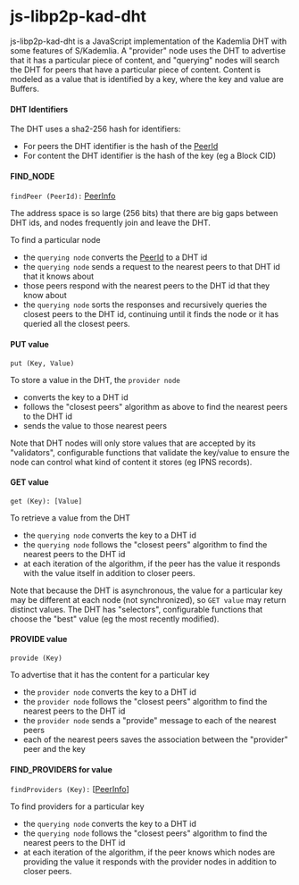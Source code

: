 # js-libp2p-kad-dht

js-libp2p-kad-dht is a JavaScript implementation of the Kademlia DHT with some features of S/Kademlia. A "provider" node uses the DHT to advertise that it has a particular piece of content, and "querying" nodes will search the DHT for peers that have a particular piece of content. Content is modeled as a value that is identified by a key, where the key and value are Buffers.

#### DHT Identifiers

The DHT uses a sha2-256 hash for identifiers:
- For peers the DHT identifier is the hash of the [PeerId][PeerId]
- For content the DHT identifier is the hash of the key (eg a Block CID)

#### FIND_NODE

`findPeer (PeerId):` [PeerInfo][PeerInfo]

The address space is so large (256 bits) that there are big gaps between DHT ids, and nodes frequently join and leave the DHT.

To find a particular node
- the `querying node` converts the [PeerId][PeerId] to a DHT id
- the `querying node` sends a request to the nearest peers to that DHT id that it knows about
- those peers respond with the nearest peers to the DHT id that they know about
- the `querying node` sorts the responses and recursively queries the closest peers to the DHT id, continuing until it finds the node or it has queried all the closest peers.

#### PUT value

`put (Key, Value)`

To store a value in the DHT, the `provider node`
- converts the key to a DHT id
- follows the "closest peers" algorithm as above to find the nearest peers to the DHT id
- sends the value to those nearest peers

Note that DHT nodes will only store values that are accepted by its "validators", configurable functions that validate the key/value to ensure the node can control what kind of content it stores (eg IPNS records).

#### GET value

`get (Key): [Value]`

To retrieve a value from the DHT
- the `querying node` converts the key to a DHT id
- the `querying node` follows the "closest peers" algorithm to find the nearest peers to the DHT id
- at each iteration of the algorithm, if the peer has the value it responds with the value itself in addition to closer peers.

Note that because the DHT is asynchronous, the value for a particular key may be different at each node (not synchronized), so `GET value` may return distinct values. The DHT has "selectors", configurable functions that choose the "best" value (eg the most recently modified).

#### PROVIDE value

`provide (Key)`

To advertise that it has the content for a particular key
- the `provider node` converts the key to a DHT id
- the `provider node` follows the "closest peers" algorithm to find the nearest peers to the DHT id
- the `provider node` sends a "provide" message to each of the nearest peers
- each of the nearest peers saves the association between the "provider" peer and the key

#### FIND_PROVIDERS for value

`findProviders (Key):` [[PeerInfo][PeerInfo]]

To find providers for a particular key
- the `querying node` converts the key to a DHT id
- the `querying node` follows the "closest peers" algorithm to find the nearest peers to the DHT id
- at each iteration of the algorithm, if the peer knows which nodes are providing the value it responds with the provider nodes in addition to closer peers.

[PeerId]: https://github.com/libp2p/js-peer-id
[PeerInfo]: https://github.com/libp2p/js-peer-info

